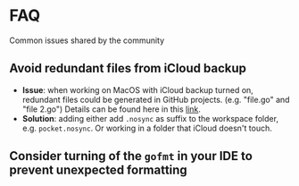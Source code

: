 # FAQ

Common issues shared by the community

## Avoid redundant files from iCloud backup

* **Issue**: when working on MacOS with iCloud backup turned on, redundant files could be generated in GitHub projects. (e.g. "file.go" and "file 2.go") Details can be found here in this [link](https://stackoverflow.com/a/62387243). 
* **Solution**: adding either add `.nosync` as suffix to the workspace folder, e.g. `pocket.nosync`. Or working in a folder that iCloud doesn't touch.

## Consider turning of the `gofmt` in your IDE to prevent unexpected formatting